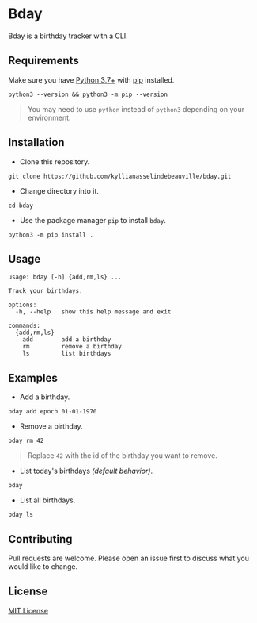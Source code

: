 # Bday

Bday is a birthday tracker with a CLI.

## Requirements

Make sure you have [Python 3.7+](https://www.python.org/downloads/) with [pip](https://pip.pypa.io/en/stable/installation/) installed.

```shell
python3 --version && python3 -m pip --version
```

> You may need to use `python` instead of `python3` depending on your environment.

## Installation

- Clone this repository.

```shell
git clone https://github.com/kyllianasselindebeauville/bday.git
```

- Change directory into it.

```shell
cd bday
```

- Use the package manager `pip` to install `bday`.

```shell
python3 -m pip install .
```

## Usage

```
usage: bday [-h] {add,rm,ls} ...

Track your birthdays.

options:
  -h, --help   show this help message and exit

commands:
  {add,rm,ls}
    add        add a birthday
    rm         remove a birthday
    ls         list birthdays
```

## Examples

- Add a birthday.

```shell
bday add epoch 01-01-1970
```

- Remove a birthday.

```shell
bday rm 42
```

> Replace `42` with the id of the birthday you want to remove.

- List today's birthdays *(default behavior)*.

```shell
bday
```

- List all birthdays.

```shell
bday ls
```

## Contributing

Pull requests are welcome. Please open an issue first to discuss what you would like to change.

## License

[MIT License](LICENSE)
